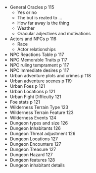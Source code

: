 - General Oracles p 115
	- Yes or no
	- The but is reated to ...
	- How far away is the thing
	- Weather
	- Oracular adjectives and motivations
- Actors and NPCs p 116
	- Race
	- Actor relationships
- NPC Reactions Table p 117
- NPC Memorable Traits p 117
- NPC ruling temprament p 117
- NPC Immediate desires p 117
- Urban adventure plots and crimes p 118
- Urban adventure scenes p 119
- Urban Foes p 121
- Urban Locations p 121 
- Urban Fight Difficulty 121
- Foe stats p 121
- Wilderness Terrain Type 123
- Wilderness Terrain Feature 123
- Wilderness Events 124
- Dungeon types and size 126
- Dungeon Inhabitants 126
- Dungeon Threat adjustment 126
- Dungeon Locations 127
- Dungeon Encounters 127
- Dungeon Treasure 127
- Dungeon Hazard 127
- Dungeon features 128
- Dungeon inhabitant details
